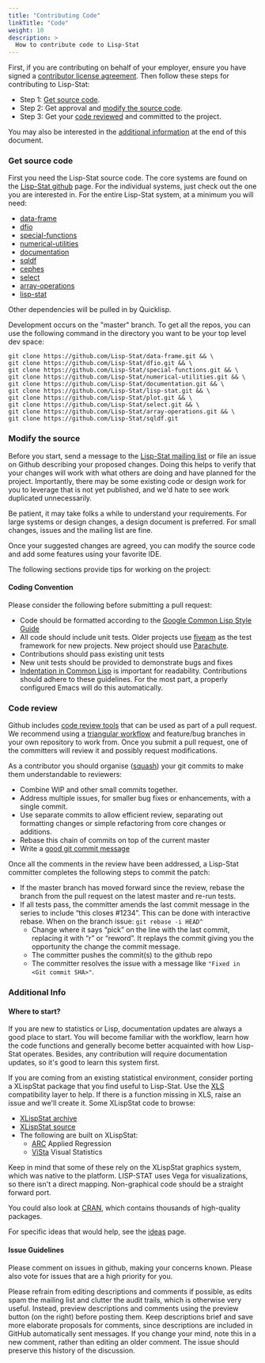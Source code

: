 ```yaml
---
title: "Contributing Code"
linkTitle: "Code"
weight: 10
description: >
  How to contribute code to Lisp-Stat
---
```


First, if you are contributing on behalf of your employer, ensure you
have signed a [contributor license
agreement](/docs/contributing/#contributor-license-agreement). Then
follow these steps for contributing to Lisp-Stat:

- Step 1: [Get source code](#get-source-code).
- Step 2: Get approval and [modify the source code](#modify-the-source).
- Step 3: Get your [code reviewed](#code-review) and committed to the project.

You may also be interested in the [additional
information](#additional-info) at the end of this document.

### Get source code

First you need the Lisp-Stat source code. The core systems are found
on the [Lisp-Stat github](https://github.com/Lisp-Stat) page. For the
individual systems, just check out the one you are interested in. For
the entire Lisp-Stat system, at a minimum you will need:

- [data-frame](https://github.com/Lisp-Stat/data-frame)
- [dfio](https://github.com/Lisp-Stat/dfio)
- [special-functions](https://github.com/Lisp-Stat/special-functions)
- [numerical-utilities](https://github.com/Lisp-Stat/numerical-utilities)
- [documentation](https://github.com/Lisp-Stat/documentation)
- [sqldf](https://github.com/Lisp-Stat/sqldf)
- [cephes](https://github.com/Lisp-Stat/cephes.cl)
- [select](https://github.com/Lisp-Stat/select)
- [array-operations](https://github.com/Lisp-Stat/array-operations)
- [lisp-stat](https://github.com/Lisp-Stat/lisp-stat)

Other dependencies will be pulled in by Quicklisp.

Development occurs on the "master" branch. To get all the repos, you
can use the following command in the directory you want to be your top
level dev space:


```shell
git clone https://github.com/Lisp-Stat/data-frame.git && \
git clone https://github.com/Lisp-Stat/dfio.git && \
git clone https://github.com/Lisp-Stat/special-functions.git && \
git clone https://github.com/Lisp-Stat/numerical-utilities.git && \
git clone https://github.com/Lisp-Stat/documentation.git && \
git clone https://github.com/Lisp-Stat/lisp-stat.git && \
git clone https://github.com/Lisp-Stat/plot.git && \
git clone https://github.com/Lisp-Stat/select.git && \
git clone https://github.com/Lisp-Stat/array-operations.git && \
git clone https://github.com/Lisp-Stat/sqldf.git
```

### Modify the source

Before you start, send a message to the [Lisp-Stat mailing
list](https://groups.google.com/g/lisp-stat) or file an issue on
Github describing your proposed changes.  Doing this helps to verify
that your changes will work with what others are doing and have
planned for the project.  Importantly, there may be some existing code
or design work for you to leverage that is not yet published, and we'd
hate to see work duplicated unnecessarily.

Be patient, it may take folks a while to understand your
requirements. For large systems or design changes, a design document
is preferred. For small changes, issues and the mailing list are fine.


Once your suggested changes are agreed, you can modify the source code
and add some features using your favorite IDE.

The following sections provide tips for working on the project:

#### Coding Convention

Please consider the following before submitting a pull request:

- Code should be formatted according to the [Google Common Lisp Style Guide](https://google.github.io/styleguide/lispguide.xml)
- All code should include unit tests. Older projects use [fiveam](https://github.com/lispci/fiveam) as the test framework for new projects. New project should use [Parachute](https://github.com/Shinmera/parachute).
- Contributions should pass existing unit tests
- New unit tests should be provided to demonstrate bugs and fixes
- [Indentation in Common Lisp](https://dept-info.labri.fr/~idurand/enseignement/lst-info/PFS/Common/Strandh-Tutorial/indentation.html) is important for readability. Contributions should adhere to these guidelines. For the most part, a properly configured Emacs will do this automatically.

### Code review

Github includes [code review
tools](https://github.com/features/code-review/) that can be used as
part of a pull request. We recommend using a [triangular
workflow](https://gist.github.com/anjohnson/8994c95ab2a06f7d2339) and
feature/bug branches in your own repository to work from. Once you
submit a pull request, one of the committers will review it and
possibly request modifications.

As a contributor you should organise
([squash](https://www.git-tower.com/learn/git/faq/git-squash/)) your
git commits to make them understandable to reviewers:

* Combine WIP and other small commits together.
* Address multiple issues, for smaller bug fixes or enhancements, with a single commit.
* Use separate commits to allow efficient review, separating out formatting changes or simple refactoring from core changes or additions.
* Rebase this chain of commits on top of the current master
* Write a [good git commit message](https://chris.beams.io/posts/git-commit/)

Once all the comments in the review have been addressed, a Lisp-Stat committer  completes the following steps to commit the patch:
* If the master branch has moved forward since the review, rebase the branch from the pull request on the latest master and re-run tests.
* If all tests pass, the committer amends the last commit message in the series to include “this closes #1234”. This can be done with interactive rebase. When on the branch issue: `git rebase -i HEAD^`
  * Change where it says “pick” on the line with the last commit, replacing it with “r” or “reword”. It replays the commit giving you the opportunity the change the commit message.
  * The committer pushes the commit(s) to the github repo
  * The committer resolves the issue with a message like `"Fixed in <Git commit SHA>"`.

### Additional Info

#### Where to start?

If you are new to statistics or Lisp, documentation updates are always
a good place to start. You will become familiar with the workflow,
learn how the code functions and generally become better acquainted
with how Lisp-Stat operates. Besides, any contribution will require
documentation updates, so it's good to learn this system first.

If you are coming from an existing statistical environment, consider
porting a XLispStat package that you find useful to Lisp-Stat.  Use
the [XLS](https://github.com/Lisp-Stat/XLS-compat) compatibility layer to
help.  If there is a function missing in XLS, raise an issue and we'll
create it. Some XLispStat code to browse:

* [XLispStat archive](https://github.com/Lisp-Stat/xls-archive)
* [XLispStat source](https://github.com/jhbadger/xlispstat)
* The following are built on XLispStat:
  * [ARC](http://www.stat.umn.edu/arc/) Applied Regression
  * [ViSta](http://www.visualstats.org/) Visual Statistics

Keep in mind that some of these rely on the XLispStat graphics
system, which was native to the platform. LISP-STAT uses Vega for
visualizations, so there isn't a direct mapping. Non-graphical code
should be a straight forward port.

You could also look at [CRAN](https://cran.r-project.org/), which
contains thousands of high-quality packages.

For specific ideas that would help, see the
[ideas](/docs/contributing/ideas/) page.

#### Issue Guidelines

Please comment on issues in github, making your concerns known. Please
also vote for issues that are a high priority for you.

Please refrain from editing descriptions and comments if possible, as
edits spam the mailing list and clutter the audit trails, which is
otherwise very useful. Instead, preview descriptions and comments
using the preview button (on the right) before posting them. Keep
descriptions brief and save more elaborate proposals for comments,
since descriptions are included in GitHub automatically sent
messages. If you change your mind, note this in a new comment, rather
than editing an older comment. The issue should preserve this history
of the discussion.

